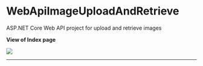 # WebApiImageUploadAndRetrieve
ASP.NET Core Web API project for upload and retrieve images 

**View of Index page**

![](Screenshots/Index.jpg)

---
